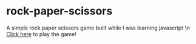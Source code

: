 # rock-paper-scissors
A simple rock paper scissors game built while I was learning javascript \n
[Click here](https://brij-desaii.github.io/rock-paper-scissors/) to play the game!
